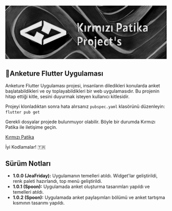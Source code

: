 
![Kırmızı Patika Project's](assets/kirmizipatikaproject.jpg)
## **🚀Anketure Flutter Uygulaması**
Anketure Flutter Uygulaması projesi, insanların diledikleri konularda anket başlatabildikleri ve oy toplayabildikleri bir web uygulamasıdır. Bu projenin hitap ettiği kitle, sesini duyurmak isteyen kullanıcı kitlesidir.

Projeyi klonladıktan sonra hata alırsanız `pubspec.yaml` klasörünü düzenleyin: `flutter pub get`

Gerekli dosyalar projede bulunmuyor olabilir. Böyle bir durumda Kırmızı Patika ile iletişime geçin.

[Kırmızı Patika](mailto:kirmizipatika@gmail.com)

İyi Kodlamalar! 🇹🇷 

## **Sürüm Notları**
* **1.0.0 (JeaFriday):** Uygulamanın temelleri atıldı. Widget'lar geliştirildi, renk paleti hazırlandı, top menü geliştirildi.
* **1.0.1 (Spoon):** Uygulamada anket oluşturma tasarımları yapıldı ve temelleri atıldı.
* **1.0.2 (Spoon):** Uygulamada anket paylaşımları bölümü ve anket tartışma kısmının tasarımı yapıldı.